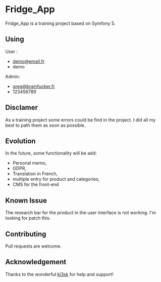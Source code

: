 # Fridge_App

Fridge_App is a training project based on Symfony 5. 



## Using 

User : 

- demo@email.fr
- demo

Admin: 
- greg@brainfucker.fr
- 123456789


## Disclamer

As a training project some errors could be find in the project. I did all my best to path them as soon as possible. 

## Evolution
In the future, some functionality will be add: 

- Personal memo, 
- GDPR, 
- Translation in French, 
- multiple entry for product and categories, 
- CMS for the front-end

## Known Issue
The research bar for the product in the user interface is not working. I'm looking for patch this. 

## Contributing
Pull requests are welcome.

## Acknowledgement

Thanks to the wonderful [kl3sk](https://github.com/kl3sk) for help and support!
